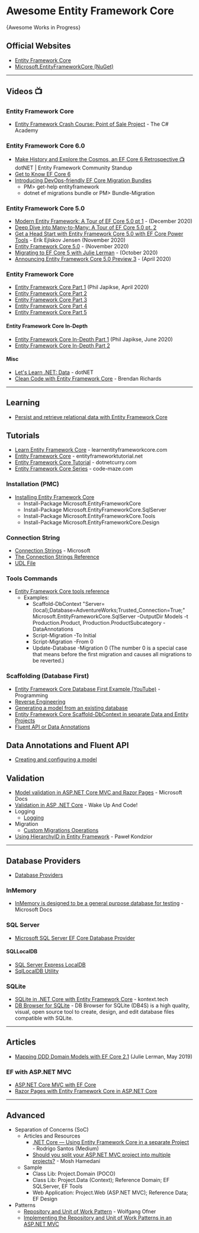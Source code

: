 # Awesome Entity Framework Core
{Awesome Works in Progress}

## Official Websites
* [Entity Framework Core](https://docs.microsoft.com/en-us/ef/core/)
* [Microsoft.EntityFrameworkCore (NuGet)](https://www.nuget.org/packages/Microsoft.EntityFrameworkCore)

-----

## Videos :tv:

### Entity Framework Core
* [Entity Framework Crash Course: Point of Sale Project](https://www.youtube.com/playlist?list=PL4G0MUH8YWiDcv8EUWTbDxDlkSndfh-T0) - The C# Academy
  
### Entity Framework Core 6.0
* [Make History and Explore the Cosmos, an EF Core 6 Retrospective :tv:](https://www.youtube.com/watch?v=cx6IUURncgk) dotNET | Entity Framework Community Standup
* [Get to Know EF Core 6](https://devblogs.microsoft.com/dotnet/get-to-know-ef-core-6/)
* [Introducing DevOps-friendly EF Core Migration Bundles](https://devblogs.microsoft.com/dotnet/introducing-devops-friendly-ef-core-migration-bundles/)
  * PM> get-help entityframework
  * dotnet ef migrations bundle or PM> Bundle-Migration
 
### Entity Framework Core 5.0
* [Modern Entity Framework: A Tour of EF Core 5.0 pt 1](https://www.youtube.com/watch?v=p0UJdoBj-Lc) - (December 2020)
* [Deep Dive into Many-to-Many: A Tour of EF Core 5.0 pt. 2](https://www.youtube.com/watch?v=b2klBzcALJc)
* [Get a Head Start with Entity Framework Core 5.0 with EF Core Power Tools](https://www.youtube.com/watch?v=uph-AGyOd8c) - Erik Ejlskov Jensen (November 2020)
* [Entity Framework Core 5.0](https://www.youtube.com/watch?v=BIImyq8qaD4) - (November 2020)
* [Migrating to EF Core 5 with Julie Lerman](https://www.youtube.com/watch?v=8yP6NyeycLk) - (October 2020)
* [Announcing Entity Framework Core 5.0 Preview 3](https://devblogs.microsoft.com/dotnet/announcing-entity-framework-core-5-0-preview-3/) - (April 2020)

### Entity Framework Core
* [Entity Framework Core Part 1](https://www.youtube.com/watch?v=xx5_pVsLP44) (Phil Japikse, April 2020)
* [Entity Framework Core Part 2](https://www.youtube.com/watch?v=ta46892FM6g) 
* [Entity Framework Core Part 3](https://www.youtube.com/watch?v=KtnkkEPlm44)
* [Entity Framework Core Part 4](https://www.youtube.com/watch?v=aX9EBlRM9U8)
* [Entity Framework Core Part 5](https://www.youtube.com/watch?v=iFHsQuBB6ZU)

#### Entity Framework Core In-Depth
* [Entity Framework Core In-Depth Part 1](https://www.youtube.com/watch?v=Y__n6OOt9IQ) (Phil Japikse, June 2020)
* [Entity Framework Core In-Depth Part 2](https://www.youtube.com/watch?v=aJZyfio-kz4) 

#### Misc
* [Let's Learn .NET: Data](https://www.youtube.com/watch?v=wI5PzVWJUYY) - dotNET
* [Clean Code with Entity Framework Core](https://www.youtube.com/watch?v=LDRxo6wDIE0) - Brendan Richards


-----
## Learning
* [Persist and retrieve relational data with Entity Framework Core](https://docs.microsoft.com/en-us/learn/modules/persist-data-ef-core/)


## Tutorials
* [Learn Entity Framework Core](https://www.learnentityframeworkcore.com/) - learnentityframeworkcore.com
* [Entity Framework Core](https://www.entityframeworktutorial.net/efcore/entity-framework-core.aspx) - entityframeworktutorial.net
* [Entity Framework Core Tutorial](https://www.dotnetcurry.com/entityframework/1347/entity-framework-ef-core-tutorial) - dotnetcurry.com
* [Entity Framework Core Series](https://code-maze.com/entity-framework-core-series/) - code-maze.com
### Installation (PMC)
* [Installing Entity Framework Core](https://docs.microsoft.com/en-us/ef/core/get-started/overview/install)
  * Install-Package Microsoft.EntityFrameworkCore
  * Install-Package Microsoft.EntityFrameworkCore.SqlServer
  * Install-Package Microsoft.EntityFrameworkCore.Tools
  * Install-Package Microsoft.EntityFrameworkCore.Design
### Connection String
  * [Connection Strings](https://docs.microsoft.com/en-us/ef/core/miscellaneous/connection-strings) - Microsoft
  * [The Connection Strings Reference](https://www.connectionstrings.com/)
  * [UDL File](https://blogs.msdn.microsoft.com/farukcelik/2007/12/31/basics-first-udl-test/)
### Tools Commands
  * [Entity Framework Core tools reference](https://docs.microsoft.com/en-us/ef/core/miscellaneous/cli/powershell)
    * Examples:
      * Scaffold-DbContext "Server=(local);Database=AdventureWorks;Trusted_Connection=True;" Microsoft.EntityFrameworkCore.SqlServer -OutputDir Models -t Production.Product, Production.ProductSubcategory -DataAnnotations
      * Script-Migration -To Initial
      * Script-Migration -From 0
      * Update-Database -Migration 0 (The number 0 is a special case that means before the first migration and causes all migrations to be reverted.)

### Scaffolding (Database First)
  * [Entity Framework Core Database First Example (YouTube)](https://www.youtube.com/watch?v=iX-fb1ddfjM) - Programming
  * [Reverse Engineering](https://docs.microsoft.com/en-us/ef/core/managing-schemas/scaffolding)
  * [Generating a model from an existing database](https://www.learnentityframeworkcore.com/walkthroughs/existing-database) 
  * [Entity Framework Core Scaffold-DbContext in separate Data and Entity Projects](https://technavi.medium.com/entity-framework-core-scaffold-dbcontext-in-separate-data-and-entity-projects-2d1016f7cd95)
  * [Fluent API or Data Annotations](https://docs.microsoft.com/en-us/ef/core/managing-schemas/scaffolding#fluent-api-or-data-annotations)

## Data Annotations and Fluent API
* [Creating and configuring a model](https://docs.microsoft.com/en-us/ef/core/modeling/)

## Validation
  * [Model validation in ASP.NET Core MVC and Razor Pages](https://docs.microsoft.com/en-us/aspnet/core/mvc/models/validation) - Microsoft Docs
  * [Validation in ASP .NET Core](https://wakeupandcode.com/validation-in-asp-net-core/) - Wake Up And Code!   
* Logging
  * [Logging](https://docs.microsoft.com/en-us/ef/core/miscellaneous/logging?tabs=v3)
* Migration
  * [Custom Migrations Operations](https://docs.microsoft.com/en-us/ef/core/managing-schemas/migrations/operations)
* [Using HierarchyID in Entity Framework](https://softwarehut.com/blog/tech/hierarchyid-entity-framework) - Paweł Kondzior

-----

## Database Providers
* [Database Providers](https://docs.microsoft.com/en-us/ef/core/providers/?tabs=dotnet-core-cli)

### InMemory
* [InMemory is designed to be a general purpose database for testing](https://docs.microsoft.com/en-us/ef/core/miscellaneous/testing/in-memory) - Microsoft Docs

### SQL Server
* [Microsoft SQL Server EF Core Database Provider](https://docs.microsoft.com/en-us/ef/core/providers/sql-server/?tabs=dotnet-core-cli)

#### SQLLocalDB
* [SQL Server Express LocalDB](https://docs.microsoft.com/en-us/sql/database-engine/configure-windows/sql-server-express-localdb)
* [SqlLocalDB Utility](https://docs.microsoft.com/en-us/sql/tools/sqllocaldb-utility?view=sql-server-ver15)

### SQLite
* [SQLite in .NET Core with Entity Framework Core](https://kontext.tech/column/dotnet_framework/275/sqlite-in-net-core-with-entity-framework-core) - kontext.tech
* [DB Browser for SQLite](https://sqlitebrowser.org/) - DB Browser for SQLite (DB4S) is a high quality, visual, open source tool to create, design, and edit database files compatible with SQLite.

-----

## Articles
* [Mapping DDD Domain Models with EF Core 2.1](https://www.youtube.com/watch?v=Z62cbp61Bb8) (Julie Lerman, May 2019)

### EF with ASP.NET MVC
* [ASP.NET Core MVC with EF Core](https://docs.microsoft.com/en-us/aspnet/core/data/ef-mvc/)
* [Razor Pages with Entity Framework Core in ASP.NET Core](https://docs.microsoft.com/en-us/aspnet/core/data/ef-rp/intro)


-----
## Advanced
* Separation of Concerns (SoC)
  * Articles and Resources
    * [.NET Core — Using Entity Framework Core in a separate Project](https://medium.com/oppr/net-core-using-entity-framework-core-in-a-separate-project-e8636f9dc9e5) - Rodrigo Santos (Medium)
    * [Should you split your ASP.NET MVC project into multiple projects?](https://programmingwithmosh.com/net/should-you-split-your-asp-net-mvc-project-into-multiple-projects/) - Mosh Hamedani
  * Sample
    * Class Lib: Project.Domain (POCO)
    * Class Lib: Project.Data (Context); Reference Domain; EF SQLServer, EF Tools
    * Web Application: Project.Web (ASP.NET MVC); Reference Data; EF Design
* Patterns
  * [Repository and Unit of Work Pattern](https://www.programmingwithwolfgang.com/repository-and-unit-of-work-pattern/) - Wolfgang Ofner
  * [Implementing the Repository and Unit of Work Patterns in an ASP.NET MVC](https://docs.microsoft.com/en-us/aspnet/mvc/overview/older-versions/getting-started-with-ef-5-using-mvc-4/implementing-the-repository-and-unit-of-work-patterns-in-an-asp-net-mvc-application)
